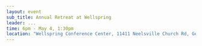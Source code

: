 ```yaml
---
layout: event
sub_title: Annual Retreat at Wellspring
leader: ...
time: 6pm - May 4, 1:30pm
location: "Wellspring Conference Center, 11411 Neelsville Church Rd, Germantown MD 20876"
---
```

